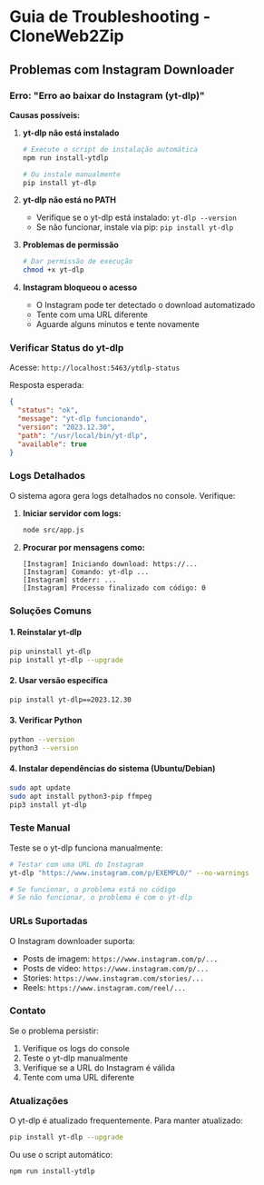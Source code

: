 # Guia de Troubleshooting - CloneWeb2Zip

## Problemas com Instagram Downloader

### Erro: "Erro ao baixar do Instagram (yt-dlp)"

**Causas possíveis:**

1. **yt-dlp não está instalado**
   ```bash
   # Execute o script de instalação automática
   npm run install-ytdlp
   
   # Ou instale manualmente
   pip install yt-dlp
   ```

2. **yt-dlp não está no PATH**
   - Verifique se o yt-dlp está instalado: `yt-dlp --version`
   - Se não funcionar, instale via pip: `pip install yt-dlp`

3. **Problemas de permissão**
   ```bash
   # Dar permissão de execução
   chmod +x yt-dlp
   ```

4. **Instagram bloqueou o acesso**
   - O Instagram pode ter detectado o download automatizado
   - Tente com uma URL diferente
   - Aguarde alguns minutos e tente novamente

### Verificar Status do yt-dlp

Acesse: `http://localhost:5463/ytdlp-status`

Resposta esperada:
```json
{
  "status": "ok",
  "message": "yt-dlp funcionando",
  "version": "2023.12.30",
  "path": "/usr/local/bin/yt-dlp",
  "available": true
}
```

### Logs Detalhados

O sistema agora gera logs detalhados no console. Verifique:

1. **Iniciar servidor com logs:**
   ```bash
   node src/app.js
   ```

2. **Procurar por mensagens como:**
   ```
   [Instagram] Iniciando download: https://...
   [Instagram] Comando: yt-dlp ...
   [Instagram] stderr: ...
   [Instagram] Processo finalizado com código: 0
   ```

### Soluções Comuns

#### 1. Reinstalar yt-dlp
```bash
pip uninstall yt-dlp
pip install yt-dlp --upgrade
```

#### 2. Usar versão específica
```bash
pip install yt-dlp==2023.12.30
```

#### 3. Verificar Python
```bash
python --version
python3 --version
```

#### 4. Instalar dependências do sistema (Ubuntu/Debian)
```bash
sudo apt update
sudo apt install python3-pip ffmpeg
pip3 install yt-dlp
```

### Teste Manual

Teste se o yt-dlp funciona manualmente:

```bash
# Testar com uma URL do Instagram
yt-dlp "https://www.instagram.com/p/EXEMPLO/" --no-warnings

# Se funcionar, o problema está no código
# Se não funcionar, o problema é com o yt-dlp
```

### URLs Suportadas

O Instagram downloader suporta:
- Posts de imagem: `https://www.instagram.com/p/...`
- Posts de vídeo: `https://www.instagram.com/p/...`
- Stories: `https://www.instagram.com/stories/...`
- Reels: `https://www.instagram.com/reel/...`

### Contato

Se o problema persistir:
1. Verifique os logs do console
2. Teste o yt-dlp manualmente
3. Verifique se a URL do Instagram é válida
4. Tente com uma URL diferente

### Atualizações

O yt-dlp é atualizado frequentemente. Para manter atualizado:

```bash
pip install yt-dlp --upgrade
```

Ou use o script automático:
```bash
npm run install-ytdlp
``` 